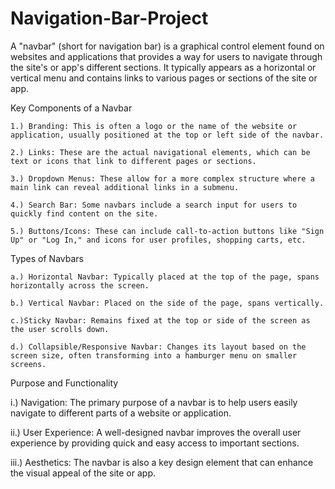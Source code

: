 # Navigation-Bar-Project
A "navbar" (short for navigation bar) is a graphical control element found on websites and applications that provides a way for users to navigate through the site's or app's different sections. It typically appears as a horizontal or vertical menu and contains links to various pages or sections of the site or app.

Key Components of a Navbar

    1.) Branding: This is often a logo or the name of the website or application, usually positioned at the top or left side of the navbar.
    
    2.) Links: These are the actual navigational elements, which can be text or icons that link to different pages or sections.
    
    3.) Dropdown Menus: These allow for a more complex structure where a main link can reveal additional links in a submenu.
    
    4.) Search Bar: Some navbars include a search input for users to quickly find content on the site.
    
    5.) Buttons/Icons: These can include call-to-action buttons like "Sign Up" or "Log In," and icons for user profiles, shopping carts, etc.
    
Types of Navbars

    a.) Horizontal Navbar: Typically placed at the top of the page, spans horizontally across the screen.
    
    b.) Vertical Navbar: Placed on the side of the page, spans vertically.
    
    c.)Sticky Navbar: Remains fixed at the top or side of the screen as the user scrolls down.
    
    d.) Collapsible/Responsive Navbar: Changes its layout based on the screen size, often transforming into a hamburger menu on smaller screens.
    
Purpose and Functionality

   i.) Navigation: The primary purpose of a navbar is to help users easily navigate to different parts of a website or application.
   
  ii.) User Experience: A well-designed navbar improves the overall user experience by providing quick and easy access to important sections.
  
 iii.) Aesthetics: The navbar is also a key design element that can enhance the visual appeal of the site or app.
